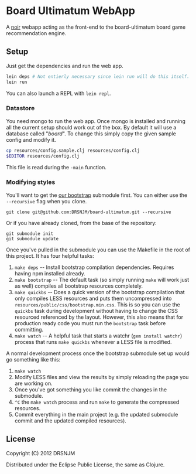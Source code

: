 # Board Ultimatum WebApp

A [noir](https://github.com/noir-clojure/noir/blob/master/project.clj) webapp
acting as the front-end to the board-ultimatum board game recommendation engine.

## Setup

Just get the dependencies and run the web app.

```bash
lein deps # Not entierly necessary since lein run will do this itself.
lein run
```

You can also launch a REPL with `lein repl`.

### Datastore

You need mongo to run the web app. Once mongo is installed and running all the
current setup should work out of the box. By default it will use a database
called "*board*". To change this simply copy the given sample config and modify
it.

```bash
cp resources/config.sample.clj resources/config.clj
$EDITOR resources/config.clj
```

This file is read during the `-main` function.

### Modifying styles

You'll want to get the [our bootstrap](https://github.com/DRSNJM/bootstrap)
submodule first. You can either use the `--recursive` flag when you clone.

    git clone git@github.com:DRSNJM/board-ultimatum.git --recursive

Or if you have already cloned, from the base of the repository:

    git submodule init
    git submodule update

Once you've pulled in the submodule you can use the Makefile in the root of this
project. It has four helpful tasks:

1.  `make deps` -- Install bootstrap compilation dependencies. Requires having
    npm installed already.
2.  `make bootstrap` -- The default task (so simply running `make` will work
    just as well) compiles all bootstrap resources completely.
3.  `make quickbs` -- Does a quick version of the bootstrap compilation that
    only compiles LESS resources and puts them uncompressed into
    `resources/public/css/bootstrap.min.css`. This is so you can use the
    `quickbs` task during development without having to change the CSS resourced
    referenced by the layout.  However, this also means that for production
    ready code you must run the `bootstrap` task before committing.
4.  `make watch` -- A helpful task that starts a watchr (`gem install watchr`)
    process that runs `make quickbs` whenever a LESS file is modified.

A normal development process once the bootstrap submodule set up would go
something like this:

1.  `make watch`
2.  Modify LESS files and view the results by simply reloading the page you are
    working on.
3.  Once you've got something you like commit the changes in the submodule.
4.  `^C` the `make watch` process and run `make` to generate the compressed
    resources.
5.  Commit everything in the main project (e.g. the updated submodule commit and
    the updated compiled resources).

## License

Copyright (C) 2012 DRSNJM

Distributed under the Eclipse Public License, the same as Clojure.
